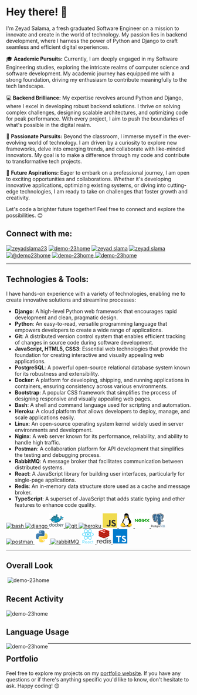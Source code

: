 # Hey there! 👋

I'm Zeyad Salama, a fresh graduated Software Engineer on a mission to innovate and create in the world of technology. My passion lies in backend development, where I harness the power of Python and Django to craft seamless and efficient digital experiences.

🎓 **Academic Pursuits:**
Currently, I am deeply engaged in my Software Engineering studies, exploring the intricate realms of computer science and software development. My academic journey has equipped me with a strong foundation, driving my enthusiasm to contribute meaningfully to the tech landscape.

💻 **Backend Brilliance:**
My expertise revolves around Python and Django, where I excel in developing robust backend solutions. I thrive on solving complex challenges, designing scalable architectures, and optimizing code for peak performance. With every project, I aim to push the boundaries of what's possible in the digital realm.

🌟 **Passionate Pursuits:**
Beyond the classroom, I immerse myself in the ever-evolving world of technology. I am driven by a curiosity to explore new frameworks, delve into emerging trends, and collaborate with like-minded innovators. My goal is to make a difference through my code and contribute to transformative tech projects.

🚀 **Future Aspirations:**
Eager to embark on a professional journey, I am open to exciting opportunities and collaborations. Whether it's developing innovative applications, optimizing existing systems, or diving into cutting-edge technologies, I am ready to take on challenges that foster growth and creativity.

Let's code a brighter future together! Feel free to connect and explore the possibilities. 😊

## Connect with me:
<p align="left">
<a href="https://twitter.com/zeyadslama23" target="blank"><img align="center" src="https://raw.githubusercontent.com/rahuldkjain/github-profile-readme-generator/master/src/images/icons/Social/twitter.svg" alt="zeyadslama23" height="30" width="40" /></a>
<a href="https://linkedin.com/in/demo-23home" target="blank"><img align="center" src="https://raw.githubusercontent.com/rahuldkjain/github-profile-readme-generator/master/src/images/icons/Social/linked-in-alt.svg" alt="demo-23home" height="30" width="40" /></a>
<a href="https://stackoverflow.com/users/zeyad slama" target="blank"><img align="center" src="https://raw.githubusercontent.com/rahuldkjain/github-profile-readme-generator/master/src/images/icons/Social/stack-overflow.svg" alt="zeyad slama" height="30" width="40" /></a>
<a href="https://fb.com/zeyad slama" target="blank"><img align="center" src="https://raw.githubusercontent.com/rahuldkjain/github-profile-readme-generator/master/src/images/icons/Social/facebook.svg" alt="zeyad slama" height="30" width="40" /></a>
<a href="https://medium.com/@demo23home" target="blank"><img align="center" src="https://raw.githubusercontent.com/rahuldkjain/github-profile-readme-generator/master/src/images/icons/Social/medium.svg" alt="@demo23home" height="30" width="40" /></a>
<a href="https://codeforces.com/profile/demo-23home" target="blank"><img align="center" src="https://raw.githubusercontent.com/rahuldkjain/github-profile-readme-generator/master/src/images/icons/Social/codeforces.svg" alt="demo-23home" height="30" width="40" /></
a>
<a href="https://discord.gg/demo-23home" target="blank"><img align="center" src="https://raw.githubusercontent.com/rahuldkjain/github-profile-readme-generator/master/src/images/icons/Social/discord.svg" alt="demo-23home" height="30" width="40" /></a>
</p>

---


## Technologies & Tools:

I have hands-on experience with a variety of technologies, enabling me to create innovative solutions and streamline processes:

- **Django**: A high-level Python web framework that encourages rapid development and clean, pragmatic design.
- **Python**: An easy-to-read, versatile programming language that empowers developers to create a wide range of applications.
- **Git**: A distributed version control system that enables efficient tracking of changes in source code during software development.
- **JavaScript, HTML5, CSS3**: Essential web technologies that provide the foundation for creating interactive and visually appealing web applications.
- **PostgreSQL**: A powerful open-source relational database system known for its robustness and extensibility.
- **Docker**: A platform for developing, shipping, and running applications in containers, ensuring consistency across various environments.
- **Bootstrap**: A popular CSS framework that simplifies the process of designing responsive and visually appealing web pages.
- **Bash**: A shell and command language used for scripting and automation.
- **Heroku**: A cloud platform that allows developers to deploy, manage, and scale applications easily.
- **Linux**: An open-source operating system kernel widely used in server environments and development.
- **Nginx**: A web server known for its performance, reliability, and ability to handle high traffic.
- **Postman**: A collaboration platform for API development that simplifies the testing and debugging process.
- **RabbitMQ**: A message broker that facilitates communication between distributed systems.
- **React**: A JavaScript library for building user interfaces, particularly for single-page applications.
- **Redis**: An in-memory data structure store used as a cache and message broker.
- **TypeScript**: A superset of JavaScript that adds static typing and other features to enhance code quality.


<p align="left">  <a href="https://www.gnu.org/software/bash/" target="_blank" rel="noreferrer"> <img src="https://www.vectorlogo.zone/logos/gnu_bash/gnu_bash-icon.svg" alt="bash" width="40" height="40"/> </a> <a href="https://www.djangoproject.com/" target="_blank" rel="noreferrer"> <img src="https://cdn.worldvectorlogo.com/logos/django.svg" alt="django" width="40" height="40"/> </a> <a href="https://www.docker.com/" target="_blank" rel="noreferrer"> <img src="https://raw.githubusercontent.com/devicons/devicon/master/icons/docker/docker-original-wordmark.svg" alt="docker" width="40" height="40"/> </a> <a href="https://git-scm.com/" target="_blank" rel="noreferrer"> <img src="https://www.vectorlogo.zone/logos/git-scm/git-scm-icon.svg" alt="git" width="40" height="40"/> </a> <a href="https://heroku.com" target="_blank" rel="noreferrer"> <img src="https://www.vectorlogo.zone/logos/heroku/heroku-icon.svg" alt="heroku" width="40" height="40"/> </a> <a href="https://developer.mozilla.org/en-US/docs/Web/JavaScript" target="_blank" rel="noreferrer"> <img src="https://raw.githubusercontent.com/devicons/devicon/master/icons/javascript/javascript-original.svg" alt="javascript" width="40" height="40"/> </a> <a href="https://www.linux.org/" target="_blank" rel="noreferrer"> <img src="https://raw.githubusercontent.com/devicons/devicon/master/icons/linux/linux-original.svg" alt="linux" width="40" height="40"/> </a>  <a href="https://www.nginx.com" target="_blank" rel="noreferrer"> <img src="https://raw.githubusercontent.com/devicons/devicon/master/icons/nginx/nginx-original.svg" alt="nginx" width="40" height="40"/> </a> <a href="https://www.postgresql.org" target="_blank" rel="noreferrer"> <img src="https://raw.githubusercontent.com/devicons/devicon/master/icons/postgresql/postgresql-original-wordmark.svg" alt="postgresql" width="40" height="40"/> </a> <a href="https://postman.com" target="_blank" rel="noreferrer"> <img src="https://www.vectorlogo.zone/logos/getpostman/getpostman-icon.svg" alt="postman" width="40" height="40"/> </a> <a href="https://www.python.org" target="_blank" rel="noreferrer"> <img src="https://raw.githubusercontent.com/devicons/devicon/master/icons/python/python-original.svg" alt="python" width="40" height="40"/> </a> <a href="https://www.rabbitmq.com" target="_blank" rel="noreferrer"> <img src="https://www.vectorlogo.zone/logos/rabbitmq/rabbitmq-icon.svg" alt="rabbitMQ" width="40" height="40"/> </a> <a href="https://reactjs.org/" target="_blank" rel="noreferrer"> <img src="https://raw.githubusercontent.com/devicons/devicon/master/icons/react/react-original-wordmark.svg" alt="react" width="40" height="40"/> </a> <a href="https://redis.io" target="_blank" rel="noreferrer"> <img src="https://raw.githubusercontent.com/devicons/devicon/master/icons/redis/redis-original-wordmark.svg" alt="redis" width="40" height="40"/> </a> <a href="https://www.typescriptlang.org/" target="_blank" rel="noreferrer"> <img src="https://raw.githubusercontent.com/devicons/devicon/master/icons/typescript/typescript-original.svg" alt="typescript" width="40" height="40"/> </a> </p>

---

## Overall Look

<p>&nbsp;<img align="center" src="https://github-readme-stats.vercel.app/api?username=demo-23home&show_icons=true&theme=dark&title_color=30ef00&text_color=ffffff&bg_color=151515&locale=en" alt="demo-23home" /></p>


## Recent Activity
<p><img align="center" src="https://github-readme-streak-stats.herokuapp.com/?user=demo-23home&theme=dark" alt="demo-23home" /></p>


## Language Usage
<p><img align="left" src="https://github-readme-stats.vercel.app/api/top-langs?username=demo-23home&show_icons=true&theme=dark&title_color=14cc17&text_color=f1eeee&locale=en&layout=compact" alt="demo-23home" /></p>

---

## Portfolio
Feel free to explore my projects on my [portfolio website](https://demo-23home.github.io/Portfolio-Website/). If you have any questions or if there's anything specific you'd like to know, don't hesitate to ask. Happy coding! 😊
